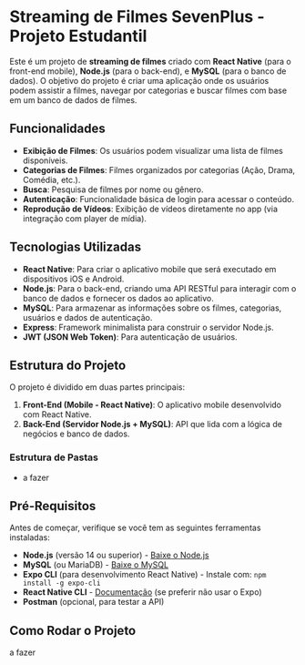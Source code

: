 # Streaming de Filmes SevenPlus - Projeto Estudantil

Este é um projeto de **streaming de filmes** criado com **React Native** (para o front-end mobile), **Node.js** (para o back-end), e **MySQL** (para o banco de dados). O objetivo do projeto é criar uma aplicação onde os usuários podem assistir a filmes, navegar por categorias e buscar filmes com base em um banco de dados de filmes.

## Funcionalidades

- **Exibição de Filmes**: Os usuários podem visualizar uma lista de filmes disponíveis.
- **Categorias de Filmes**: Filmes organizados por categorias (Ação, Drama, Comédia, etc.).
- **Busca**: Pesquisa de filmes por nome ou gênero.
- **Autenticação**: Funcionalidade básica de login para acessar o conteúdo.
- **Reprodução de Vídeos**: Exibição de vídeos diretamente no app (via integração com player de mídia).
  
## Tecnologias Utilizadas

- **React Native**: Para criar o aplicativo mobile que será executado em dispositivos iOS e Android.
- **Node.js**: Para o back-end, criando uma API RESTful para interagir com o banco de dados e fornecer os dados ao aplicativo.
- **MySQL**: Para armazenar as informações sobre os filmes, categorias, usuários e dados de autenticação.
- **Express**: Framework minimalista para construir o servidor Node.js.
- **JWT (JSON Web Token)**: Para autenticação de usuários.

## Estrutura do Projeto

O projeto é dividido em duas partes principais:

1. **Front-End (Mobile - React Native)**: O aplicativo mobile desenvolvido com React Native.
2. **Back-End (Servidor Node.js + MySQL)**: API que lida com a lógica de negócios e banco de dados.

### Estrutura de Pastas

- a fazer

  
## Pré-Requisitos

Antes de começar, verifique se você tem as seguintes ferramentas instaladas:

- **Node.js** (versão 14 ou superior) - [Baixe o Node.js](https://nodejs.org/)
- **MySQL** (ou MariaDB) - [Baixe o MySQL](https://dev.mysql.com/downloads/installer/)
- **Expo CLI** (para desenvolvimento React Native) - Instale com: `npm install -g expo-cli`
- **React Native CLI** - [Documentação](https://reactnative.dev/docs/environment-setup) (se preferir não usar o Expo)
- **Postman** (opcional, para testar a API)

## Como Rodar o Projeto

a fazer
